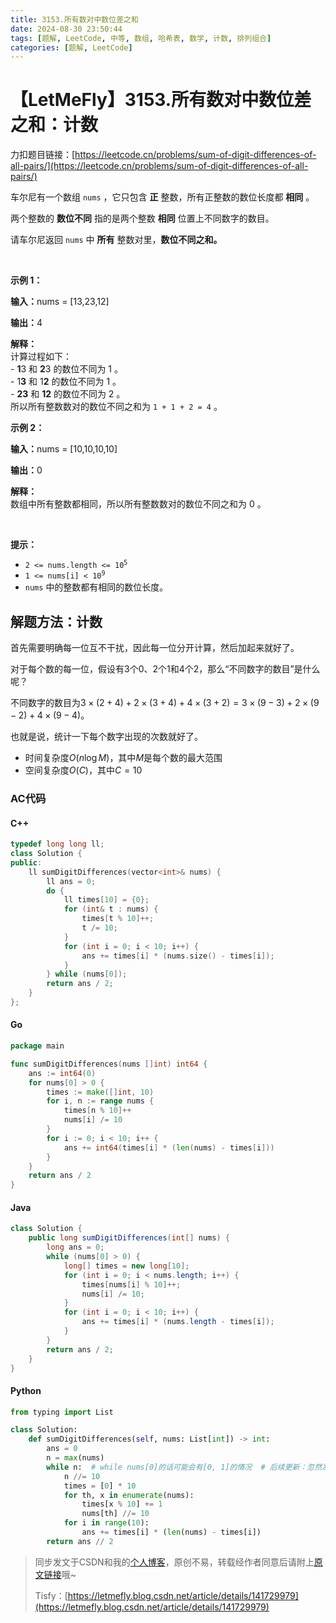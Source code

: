 ```yaml
---
title: 3153.所有数对中数位差之和
date: 2024-08-30 23:50:44
tags: [题解, LeetCode, 中等, 数组, 哈希表, 数学, 计数, 排列组合]
categories: [题解, LeetCode]
---
```


# 【LetMeFly】3153.所有数对中数位差之和：计数

力扣题目链接：[https://leetcode.cn/problems/sum-of-digit-differences-of-all-pairs/](https://leetcode.cn/problems/sum-of-digit-differences-of-all-pairs/)

<p>车尔尼有一个数组&nbsp;<code>nums</code>&nbsp;，它只包含 <strong>正</strong>&nbsp;整数，所有正整数的数位长度都 <strong>相同</strong>&nbsp;。</p>

<p>两个整数的 <strong>数位不同</strong>&nbsp;指的是两个整数 <b>相同</b>&nbsp;位置上不同数字的数目。</p>

<p>请车尔尼返回 <code>nums</code>&nbsp;中 <strong>所有</strong>&nbsp;整数对里，<strong>数位不同之和。</strong></p>

<p>&nbsp;</p>

<p><strong class="example">示例 1：</strong></p>

<div class="example-block">
<p><span class="example-io"><b>输入：</b>nums = [13,23,12]</span></p>

<p><b>输出：</b>4</p>

<p><strong>解释：</strong><br />
计算过程如下：<br />
-&nbsp;<strong>1</strong>3 和&nbsp;<strong>2</strong>3 的数位不同为&nbsp;1 。<br />
- 1<strong>3</strong> 和 1<strong>2</strong>&nbsp;的数位不同为&nbsp;1 。<br />
-&nbsp;<strong>23</strong> 和&nbsp;<strong>12</strong>&nbsp;的数位不同为&nbsp;2 。<br />
所以所有整数数对的数位不同之和为&nbsp;<code>1 + 1 + 2 = 4</code>&nbsp;。</p>
</div>

<p><strong class="example">示例 2：</strong></p>

<div class="example-block">
<p><span class="example-io"><b>输入：</b>nums = [10,10,10,10]</span></p>

<p><span class="example-io"><b>输出：</b>0</span></p>

<p><strong>解释：</strong><br />
数组中所有整数都相同，所以所有整数数对的数位不同之和为 0 。</p>
</div>

<p>&nbsp;</p>

<p><strong>提示：</strong></p>

<ul>
	<li><code>2 &lt;= nums.length &lt;= 10<sup>5</sup></code></li>
	<li><code>1 &lt;= nums[i] &lt; 10<sup>9</sup></code></li>
	<li><code>nums</code>&nbsp;中的整数都有相同的数位长度。</li>
</ul>


    
## 解题方法：计数

首先需要明确每一位互不干扰，因此每一位分开计算，然后加起来就好了。

对于每个数的每一位，假设有3个0、2个1和4个2，那么“不同数字的数目”是什么呢？

不同数字的数目为$3\times(2+4)+2\times(3+4)+4\times(3+2) = 3\times(9-3)+2\times(9-2)+4\times(9-4)$。

也就是说，统计一下每个数字出现的次数就好了。

+ 时间复杂度$O(n\log M)$，其中$M$是每个数的最大范围
+ 空间复杂度$O(C)$，其中$C=10$

### AC代码

#### C++

```cpp
typedef long long ll;
class Solution {
public:
    ll sumDigitDifferences(vector<int>& nums) {
        ll ans = 0;
        do {
            ll times[10] = {0};
            for (int& t : nums) {
                times[t % 10]++;
                t /= 10;
            }
            for (int i = 0; i < 10; i++) {
                ans += times[i] * (nums.size() - times[i]);
            }
        } while (nums[0]);
        return ans / 2;
    }
};
```

#### Go

```go
package main

func sumDigitDifferences(nums []int) int64 {
    ans := int64(0)
    for nums[0] > 0 {
        times := make([]int, 10)
        for i, n := range nums {
            times[n % 10]++
            nums[i] /= 10
        }
        for i := 0; i < 10; i++ {
            ans += int64(times[i] * (len(nums) - times[i]))
        }
    }
    return ans / 2
}
```

#### Java

```java
class Solution {
    public long sumDigitDifferences(int[] nums) {
        long ans = 0;
        while (nums[0] > 0) {
            long[] times = new long[10];
            for (int i = 0; i < nums.length; i++) {
                times[nums[i] % 10]++;
                nums[i] /= 10;
            }
            for (int i = 0; i < 10; i++) {
                ans += times[i] * (nums.length - times[i]);
            }
        }
        return ans / 2;
    }
}
```

#### Python

```python
from typing import List

class Solution:
    def sumDigitDifferences(self, nums: List[int]) -> int:
        ans = 0
        n = max(nums)
        while n:  # while nums[0]的话可能会有[0, 1]的情况  # 后续更新：忽然发现题目限定是正数，有点过考虑了
            n //= 10
            times = [0] * 10
            for th, x in enumerate(nums):
                times[x % 10] += 1
                nums[th] //= 10
            for i in range(10):
                ans += times[i] * (len(nums) - times[i])
        return ans // 2
```

> 同步发文于CSDN和我的[个人博客](https://blog.letmefly.xyz/)，原创不易，转载经作者同意后请附上[原文链接](https://blog.letmefly.xyz/2024/08/30/LeetCode%203153.%E6%89%80%E6%9C%89%E6%95%B0%E5%AF%B9%E4%B8%AD%E6%95%B0%E4%BD%8D%E5%B7%AE%E4%B9%8B%E5%92%8C/)哦~
>
> Tisfy：[https://letmefly.blog.csdn.net/article/details/141729979](https://letmefly.blog.csdn.net/article/details/141729979)
